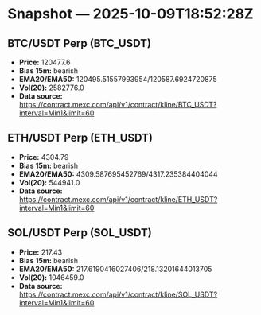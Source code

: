 # Snapshot — 2025-10-09T18:52:28Z

## BTC/USDT Perp (BTC_USDT)
- **Price:** 120477.6
- **Bias 15m:** bearish
- **EMA20/EMA50:** 120495.51557993954/120587.6924720875
- **Vol(20):** 2582776.0
- **Data source:** https://contract.mexc.com/api/v1/contract/kline/BTC_USDT?interval=Min1&limit=60

## ETH/USDT Perp (ETH_USDT)
- **Price:** 4304.79
- **Bias 15m:** bearish
- **EMA20/EMA50:** 4309.587695452769/4317.235384404044
- **Vol(20):** 544941.0
- **Data source:** https://contract.mexc.com/api/v1/contract/kline/ETH_USDT?interval=Min1&limit=60

## SOL/USDT Perp (SOL_USDT)
- **Price:** 217.43
- **Bias 15m:** bearish
- **EMA20/EMA50:** 217.6190416027406/218.13201644013705
- **Vol(20):** 1046459.0
- **Data source:** https://contract.mexc.com/api/v1/contract/kline/SOL_USDT?interval=Min1&limit=60
